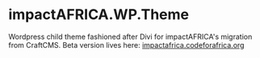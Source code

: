 # impactAFRICA.WP.Theme
Wordpress child theme fashioned after Divi for impactAFRICA's migration from CraftCMS. Beta version lives here: <a href="impactafrica.codeforafrica.org">impactafrica.codeforafrica.org</a>
